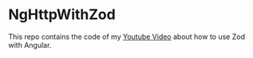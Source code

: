 # NgHttpWithZod

This repo contains the code of my [Youtube Video](https://youtu.be/wfweGm5RTZw) about how to use Zod with Angular.
